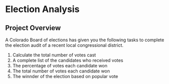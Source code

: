 # Election Analysis

## Project Overview

A Colorado Board of elections has given you the following tasks to complete the election audit of a recent local congressional district.

1. Calculate the total number of votes cast
2. A complete list of the candidates who received votes
3. The percentage of votes each candidate won
4. The total number of votes each candidate won
5. The winnder of the election based on popular vote
